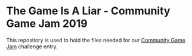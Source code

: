 # The Game Is A Liar - Community Game Jam 2019

This repository is used to hold the files needed for our [Community Game Jam](https://itch.io/jam/cgj) challenge entry.